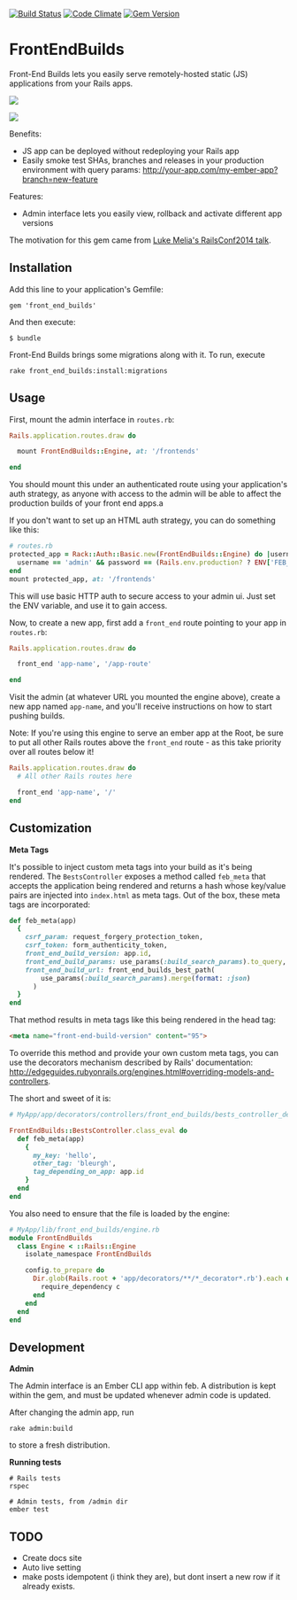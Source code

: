 [![Build Status](https://travis-ci.org/tedconf/front_end_builds.svg)](https://travis-ci.org/tedconf/front_end_builds) [![Code
Climate](https://codeclimate.com/github/tedconf/front_end_builds/badges/gpa.svg)](https://codeclimate.com/github/tedconf/front_end_builds) [![Gem Version](https://badge.fury.io/rb/front_end_builds.svg)](http://badge.fury.io/rb/front_end_builds)

# FrontEndBuilds

Front-End Builds lets you easily serve remotely-hosted static (JS) applications from your Rails apps.

![](https://camo.githubusercontent.com/175c23176da269c03c5d3f51a8feef3bdb50fc8a/687474703a2f2f63762d73637265656e73686f74732e73332e616d617a6f6e6177732e636f6d2f41646d696e5f323031352d30332d31305f30302d35312d32352e706e67)

![](https://camo.githubusercontent.com/979b56c0651251f4cf428ff354990ee167aeaf63/687474703a2f2f63762d73637265656e73686f74732e73332e616d617a6f6e6177732e636f6d2f41646d696e5f323031352d30332d31305f30302d35302d35382e706e67)

Benefits:
  - JS app can be deployed without redeploying your Rails app
  - Easily smoke test SHAs, branches and releases in your production environment with query params:
    http://your-app.com/my-ember-app?branch=new-feature

Features:
  - Admin interface lets you easily view, rollback and activate different app versions

The motivation for this gem came from [Luke Melia's RailsConf2014 talk](http://www.confreaks.com/videos/3324-railsconf-lightning-fast-deployment-of-your-rails-backed-javascript-app).


## Installation

Add this line to your application's Gemfile:

```
gem 'front_end_builds'
```

And then execute:

```
$ bundle
```

Front-End Builds brings some migrations along with it. To run, execute

```
rake front_end_builds:install:migrations
```

## Usage

First, mount the admin interface in `routes.rb`:

```rb
Rails.application.routes.draw do

  mount FrontEndBuilds::Engine, at: '/frontends'

end
```

You should mount this under an authenticated route using your application's
auth strategy, as anyone with access to the admin will be able to affect the
production builds of your front end apps.a

If you don't want to set up an HTML auth strategy, you can do something like this:

```rb
# routes.rb
protected_app = Rack::Auth::Basic.new(FrontEndBuilds::Engine) do |username, password|
  username == 'admin' && password == (Rails.env.production? ? ENV['FEB_ADMIN_PASSWORD'] : '')
end
mount protected_app, at: '/frontends'
```

This will use basic HTTP auth to secure access to your admin ui. Just set the ENV variable, and use it to gain access.

Now, to create a new app, first add a `front_end` route pointing to your app in `routes.rb`:

```rb
Rails.application.routes.draw do

  front_end 'app-name', '/app-route'

end
```

Visit the admin (at whatever URL you mounted the engine above), create a
new app named `app-name`, and you'll receive  instructions on how to
start pushing builds.

Note:
If you're using this engine to serve an ember app at the Root, be sure
to put all other Rails routes above the `front_end` route - as this take priority
over all routes below it!

```rb
Rails.application.routes.draw do
  # All other Rails routes here

  front_end 'app-name', '/'
end
```

## Customization

**Meta Tags**

It's possible to inject custom meta tags into your build as it's being rendered. The 
`BestsController` exposes a method called `feb_meta` that accepts the application being
rendered and returns a hash whose key/value pairs are injected into `index.html` 
as meta tags. Out of the box, these meta tags are incorporated:

```rb
def feb_meta(app)
  {
    csrf_param: request_forgery_protection_token,
    csrf_token: form_authenticity_token,
    front_end_build_version: app.id,
    front_end_build_params: use_params(:build_search_params).to_query,
    front_end_build_url: front_end_builds_best_path(
        use_params(:build_search_params).merge(format: :json)
      )
  }
end
```

That method results in meta tags like this being rendered in the head tag:

```html
<meta name="front-end-build-version" content="95">
```

To override this method and provide your own custom meta tags, you can use the decorators
mechanism described by Rails' documentation: 
http://edgeguides.rubyonrails.org/engines.html#overriding-models-and-controllers.

The short and sweet of it is:

```rb
# MyApp/app/decorators/controllers/front_end_builds/bests_controller_decorator.rb

FrontEndBuilds::BestsController.class_eval do
  def feb_meta(app)
    {
      my_key: 'hello',
      other_tag: 'bleurgh',
      tag_depending_on_app: app.id
    }
  end
end
```

You also need to ensure that the file is loaded by the engine:

```rb
# MyApp/lib/front_end_builds/engine.rb
module FrontEndBuilds
  class Engine < ::Rails::Engine
    isolate_namespace FrontEndBuilds

    config.to_prepare do
      Dir.glob(Rails.root + 'app/decorators/**/*_decorator*.rb').each do |c|
        require_dependency c
      end
    end
  end
end
```

## Development

**Admin**

The Admin interface is an Ember CLI app within feb. A distribution is kept
within the gem, and must be updated whenever admin code is updated.

After changing the admin app, run

```
rake admin:build
```

to store a fresh distribution.

**Running tests**

```
# Rails tests
rspec

# Admin tests, from /admin dir
ember test
```

## TODO

* Create docs site
* Auto live setting
* make posts idempotent (i think they are), but dont insert a new row if
  it already exists.
